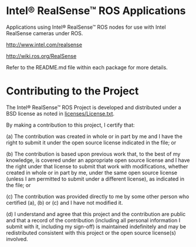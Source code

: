 # Intel&reg; RealSense&trade; ROS Applications

Applications using Intel&reg; RealSense&trade; ROS nodes
for use with Intel RealSense cameras under ROS.

http://www.intel.com/realsense

http://wiki.ros.org/RealSense

Refer to the README.md file within each package for more details.

# Contributing to the Project

The Intel&reg; RealSense&trade; ROS Project is developed and distributed under
a BSD license as noted in [licenses/License.txt](licenses/License.txt).

By making a contribution to this project, I certify that:

(a) The contribution was created in whole or in part by me and I
have the right to submit it under the open source license
indicated in the file; or

(b) The contribution is based upon previous work that, to the best
of my knowledge, is covered under an appropriate open source
license and I have the right under that license to submit that
work with modifications, whether created in whole or in part
by me, under the same open source license (unless I am
permitted to submit under a different license), as indicated
in the file; or

(c) The contribution was provided directly to me by some other
person who certified (a), (b) or (c) and I have not modified
it.

(d) I understand and agree that this project and the contribution
are public and that a record of the contribution (including all
personal information I submit with it, including my sign-off) is
maintained indefinitely and may be redistributed consistent with
this project or the open source license(s) involved.
